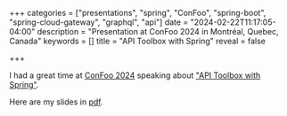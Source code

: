 +++
categories = ["presentations", "spring", "ConFoo", "spring-boot", "spring-cloud-gateway", "graphql", "api"]
date = "2024-02-22T11:17:05-04:00"
description = "Presentation at ConFoo 2024 in Montréal, Quebec, Canada"
keywords = []
title = "API Toolbox with Spring"
reveal = false

+++

I had a great time at [ConFoo 2024](https://confoo.ca/en/2024) speaking about ["API Toolbox with Spring"](https://confoo.ca/en/2024/session/api-toolbox-with-spring).

<!--more-->

Here are my slides in [pdf](/preso/API%20Toolbox%20with%20Spring.pdf).
